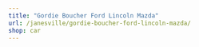 ```yaml
---
title: "Gordie Boucher Ford Lincoln Mazda"
url: /janesville/gordie-boucher-ford-lincoln-mazda/
shop: car
---
```

